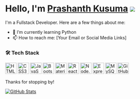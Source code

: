 # Hello, I'm [Prashanth Kusuma](https://prashanthkusuma.github.io/) ![](https://user-images.githubusercontent.com/18350557/176309783-0785949b-9127-417c-8b55-ab5a4333674e.gif)


I'm a Fullstack Developer. Here are a few things about me:

- 🌱 I’m currently learning Python
- 📫 How to reach me: [Your Email or Social Media Links]

### 🛠️ Tech Stack

<p align="left">
  <img src="https://raw.githubusercontent.com/danielcranney/readme-generator/main/public/icons/skills/html5-colored.svg" width="36" height="36" alt="HTML5" />
  <img src="https://raw.githubusercontent.com/danielcranney/readme-generator/main/public/icons/skills/css3-colored.svg" width="36" height="36" alt="CSS3" />
  <img src="https://raw.githubusercontent.com/danielcranney/readme-generator/main/public/icons/skills/javascript-colored.svg" width="36" height="36" alt="JavaScript" />
  <img src="https://raw.githubusercontent.com/danielcranney/readme-generator/main/public/icons/skills/bootstrap-colored.svg" width="36" height="36" alt="Bootstrap" />
  <img src="https://github.com/danielcranney/profileme-dev/blob/main/public/icons/skills/materialui-colored.svg" width="36" height="36" alt="Material UI" />
  <img src="https://raw.githubusercontent.com/danielcranney/readme-generator/main/public/icons/skills/react-colored.svg" width="36" height="36" alt="ReactJS" />
  <img src="https://raw.githubusercontent.com/danielcranney/readme-generator/main/public/icons/skills/nodejs-colored.svg" width="36" height="36" alt="Node.js" />
  <img src="https://raw.githubusercontent.com/danielcranney/readme-generator/main/public/icons/skills/expressjs-colored.svg" width="36" height="36" alt="Express.js" />
  <img src="https://raw.githubusercontent.com/danielcranney/readme-generator/main/public/icons/skills/mysql-colored.svg" width="36" height="36" alt="MySQL" />
  <img src="https://github.com/danielcranney/profileme-dev/blob/main/public/icons/socials/github-dark.svg" width="36" height="36" alt="GitHub" />
</p>

Thanks for stopping by!

[![GitHub Stats](https://github-readme-stats.vercel.app/api?username=PrashanthKusuma&show_icons=true)](https://github.com/PrashanthKusuma)
